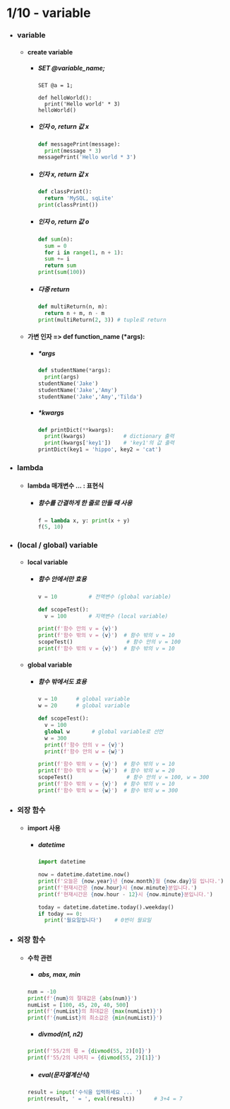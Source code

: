 # 1/10 - variable
- ### variable
  - #### create variable
    + ##### SET @variable_name;
      ```mysql
      SET @a = 1; 
      ```
      ```
      def helloWorld():
        print('Hello world' * 3)
      helloWorld()
        ``` 
    + ##### 인자 o, return 값 x
      ```python
      def messagePrint(message):
        print(message * 3)
      messagePrint('Hello world * 3')
      ```
    + ##### 인자 x, return 값 x
      ```python
      def classPrint():
        return 'MySQL, sqLite'
      print(classPrint())
      ```
    + ##### 인자 o, return 값 o
      ```python
      def sum(n):
        sum = 0
        for i in range(1, n + 1):
        sum += i
        return sum
      print(sum(100))
      ```
    + ##### 다중 return
      ```python
      def multiReturn(n, m):
        return n + m, n - m
      print(multiReturn(2, 3)) # tuple로 return
      ```
  - #### 가변 인자 => def function_name (*args):
    + ##### *args
      ```python
      def studentName(*args):
        print(args)
      studentName('Jake')
      studentName('Jake','Amy')
      studentName('Jake','Amy','Tilda')
      ```
    + ##### *kwargs
      ```python
      def printDict(**kwargs):
        print(kwargs)            # dictionary 출력
        print(kwargs['key1'])    # 'key1'의 값 출력
      printDict(key1 = 'hippo', key2 = 'cat')
      ```
- ### lambda
  - #### lambda 매개변수 ... : 표현식
    + ##### 함수를 간결하게 한 줄로 만들 때 사용
      ```python
      f = lambda x, y: print(x + y)
      f(5, 10)
      ```
- ### (local / global) variable
  - #### local variable
    + ##### 함수 안에서만 효용
      ```python
      v = 10          # 전역변수 (global variable)
      
      def scopeTest():
        v = 100       # 지역변수 (local variable)
      
      print(f'함수 안의 v = {v}')
      print(f'함수 밖의 v = {v}')  # 함수 밖의 v = 10
      scopeTest()                 # 함수 안의 v = 100
      print(f'함수 밖의 v = {v}')  # 함수 밖의 v = 10
      ```
  - #### global variable
    + ##### 함수 밖에서도 효용
      ```python
      v = 10      # global variable
      w = 20      # global variable
      
      def scopeTest():
        v = 100
        global w       # global variable로 선언
        w = 300
        print(f'함수 안의 v = {v}')
        print(f'함수 안의 w = {w}')
    
      print(f'함수 밖의 v = {v}')  # 함수 밖의 v = 10
      print(f'함수 밖의 w = {w}')  # 함수 밖의 w = 20
      scopeTest()                 # 함수 안의 v = 100, w = 300
      print(f'함수 밖의 v = {v}')  # 함수 밖의 v = 10
      print(f'함수 밖의 w = {w}')  # 함수 밖의 w = 300
      ```
- ### 외장 함수
  - #### import 사용
    + ##### datetime
      ```python
      import datetime
      
      now = datetime.datetime.now()
      print(f'오늘은 {now.year}년 {now.month}월 {now.day}일 입니다.')
      print(f'현재시간은 {now.hour}시 {now.minute}분입니다.')
      print(f'현재시간은 {now.hour - 12}시 {now.minute}분입니다.')
      
      today = datetime.datetime.today().weekday()
      if today == 0:
        print('월요일입니다')    # 0번이 월요일
      ```
- ### 외장 함수
  - #### 수학 관련
    + ##### abs, max, min
    ```python
    num = -10
    print(f'{num}의 절대값은 {abs(num)}')
    numList = [100, 45, 20, 40, 500]
    print(f'{numList}의 최대값은 {max(numList)}')
    print(f'{numList}의 최소값은 {min(numList)}')
    ```
    + ##### divmod(n1, n2)
    ```python
    print(f'55/2의 몫 = {divmod(55, 2)[0]}')
    print(f'55/2의 나머지 = {divmod(55, 2)[1]}')
    ```
    + ##### eval(문자열계산식)
    ```python
    result = input('수식을 입력하세요 ... ')
    print(result, ' = ', eval(result))      # 3+4 = 7
    ```
    
